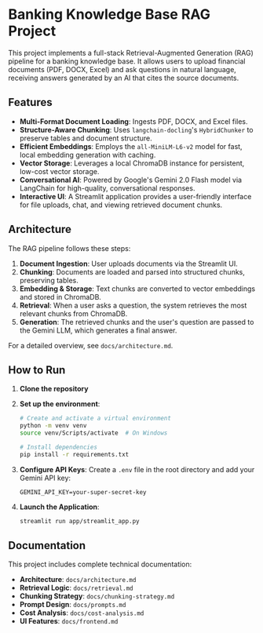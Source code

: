 # Banking Knowledge Base RAG Project

This project implements a full-stack Retrieval-Augmented Generation (RAG) pipeline for a banking knowledge base. It allows users to upload financial documents (PDF, DOCX, Excel) and ask questions in natural language, receiving answers generated by an AI that cites the source documents.

## Features

- **Multi-Format Document Loading**: Ingests PDF, DOCX, and Excel files.
- **Structure-Aware Chunking**: Uses `langchain-docling`'s `HybridChunker` to preserve tables and document structure.
- **Efficient Embeddings**: Employs the `all-MiniLM-L6-v2` model for fast, local embedding generation with caching.
- **Vector Storage**: Leverages a local ChromaDB instance for persistent, low-cost vector storage.
- **Conversational AI**: Powered by Google's Gemini 2.0 Flash model via LangChain for high-quality, conversational responses.
- **Interactive UI**: A Streamlit application provides a user-friendly interface for file uploads, chat, and viewing retrieved document chunks.

## Architecture

The RAG pipeline follows these steps:
1.  **Document Ingestion**: User uploads documents via the Streamlit UI.
2.  **Chunking**: Documents are loaded and parsed into structured chunks, preserving tables.
3.  **Embedding & Storage**: Text chunks are converted to vector embeddings and stored in ChromaDB.
4.  **Retrieval**: When a user asks a question, the system retrieves the most relevant chunks from ChromaDB.
5.  **Generation**: The retrieved chunks and the user's question are passed to the Gemini LLM, which generates a final answer.

For a detailed overview, see `docs/architecture.md`.

## How to Run

1.  **Clone the repository**

2.  **Set up the environment**:
    ```bash
    # Create and activate a virtual environment
    python -m venv venv
    source venv/Scripts/activate  # On Windows

    # Install dependencies
    pip install -r requirements.txt
    ```

3.  **Configure API Keys**:
    Create a `.env` file in the root directory and add your Gemini API key:
    ```env
    GEMINI_API_KEY=your-super-secret-key
    ```

4.  **Launch the Application**:
    ```bash
    streamlit run app/streamlit_app.py
    ```

## Documentation

This project includes complete technical documentation:
- **Architecture**: `docs/architecture.md`
- **Retrieval Logic**: `docs/retrieval.md`
- **Chunking Strategy**: `docs/chunking-strategy.md`
- **Prompt Design**: `docs/prompts.md`
- **Cost Analysis**: `docs/cost-analysis.md`
- **UI Features**: `docs/frontend.md`